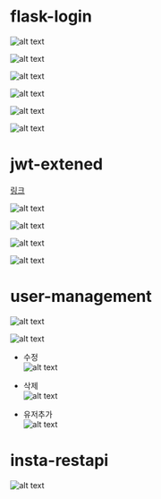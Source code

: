 # flask-login  
![alt text](images/markdown-image.png)

![alt text](images/markdown-image-1.png)

![alt text](images/markdown-image-2.png)

![alt text](images/markdown-image-3.png)

![alt text](images/markdown-image-4.png)

![alt text](images/markdown-image-5.png)

# jwt-extened
[링크](https://jwt.io/)

![alt text](images/markdown-image-6.png)

![alt text](images/markdown-image-7.png)

![alt text](images/markdown-image-8.png)

![alt text](images/markdown-image-9.png)

# user-management  

![alt text](images/markdown-image-10.png)

![alt text](images/markdown-image-11.png)
  
- 수정  
![alt text](images/markdown-image-12.png)
  
- 삭제  
![alt text](images/markdown-image-13.png)
  
- 유저추가  
![alt text](images/markdown-image-14.png)

# insta-restapi  
![alt text](images/markdown-image-15.png)

